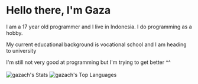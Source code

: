 
# Hello there, I'm Gaza

I am a 17 year old programmer and I live in Indonesia. I do programming as a hobby.

My current educational background is vocational school and I am heading to university

I'm still not very good at programming but I'm trying to get better ^^
<br><br>
<a>![gazach's Stats](https://github-readme-stats.vercel.app/api?username=gazach&theme=vue-dark&show_icons=true&hide_border=true&count_private=false)</a>
<a>![gazach's Top Languages](https://github-readme-stats.vercel.app/api/top-langs/?username=gazach&theme=vue-dark&show_icons=true&hide_border=true&layout=compact)</a>
